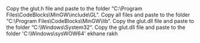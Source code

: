 Copy the glut.h file and paste to the folder “C:\Program Files\CodeBlocks\MinGW\include\GL“.
Copy all files and paste to the folder “C:\Program Files\CodeBlocks\MinGW\lib“.
Copy the glut.dll file and paste to the folder “C:\Windows\System32“.
Copy the glut.dll file and paste to the folder 'C:\Windows\sysWOW64' ekhane rakh
